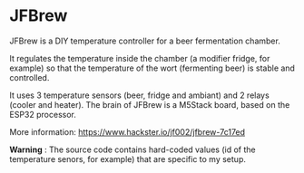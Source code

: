 # JFBrew

JFBrew is a DIY temperature controller for a beer fermentation chamber. 

It regulates the temperature inside the chamber (a modifier fridge, for example) so that the temperature of the wort (fermenting beer) is stable and controlled.

It uses 3 temperature sensors (beer, fridge and ambiant) and 2 relays (cooler and heater). The brain of JFBrew is a M5Stack board, based on the ESP32 processor.

More information: https://www.hackster.io/jf002/jfbrew-7c17ed

**Warning** : The source code contains hard-coded values (id of the temperature senors, for example) that are specific to my setup. 